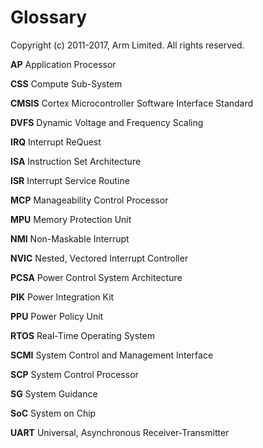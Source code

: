 Glossary
========

Copyright (c) 2011-2017, Arm Limited. All rights reserved.

__AP__
    Application Processor

__CSS__
    Compute Sub-System

__CMSIS__
    Cortex Microcontroller Software Interface Standard

__DVFS__
    Dynamic Voltage and Frequency Scaling

__IRQ__
    Interrupt ReQuest

__ISA__
    Instruction Set Architecture

__ISR__
    Interrupt Service Routine

__MCP__
    Manageability Control Processor

__MPU__
    Memory Protection Unit

__NMI__
    Non-Maskable Interrupt

__NVIC__
    Nested, Vectored Interrupt Controller

__PCSA__
    Power Control System Architecture

__PIK__
    Power Integration Kit

__PPU__
    Power Policy Unit

__RTOS__
    Real-Time Operating System

__SCMI__
    System Control and Management Interface

__SCP__
    System Control Processor

__SG__
    System Guidance

__SoC__
    System on Chip

__UART__
    Universal, Asynchronous Receiver-Transmitter
